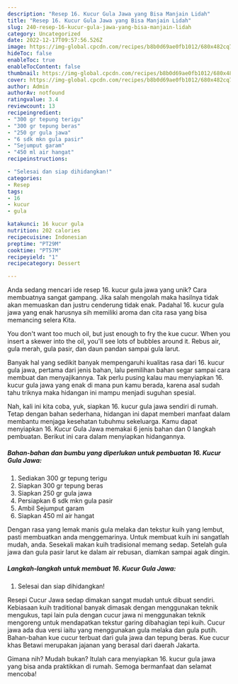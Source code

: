 ```yaml
---
description: "Resep 16. Kucur Gula Jawa yang Bisa Manjain Lidah"
title: "Resep 16. Kucur Gula Jawa yang Bisa Manjain Lidah"
slug: 240-resep-16-kucur-gula-jawa-yang-bisa-manjain-lidah
category: Uncategorized
date: 2022-12-17T09:57:56.526Z
image: https://img-global.cpcdn.com/recipes/b8b0d69ae0fb1012/680x482cq70/16-kucur-gula-jawa-foto-resep-utama.jpg
hideToc: false
enableToc: true
enableTocContent: false
thumbnail: https://img-global.cpcdn.com/recipes/b8b0d69ae0fb1012/680x482cq70/16-kucur-gula-jawa-foto-resep-utama.jpg
cover: https://img-global.cpcdn.com/recipes/b8b0d69ae0fb1012/680x482cq70/16-kucur-gula-jawa-foto-resep-utama.jpg
author: Admin
authorAv: notfound
ratingvalue: 3.4
reviewcount: 13
recipeingredient:
- "300 gr tepung terigu"
- "300 gr tepung beras"
- "250 gr gula jawa"
- "6 sdk mkn gula pasir"
- "Sejumput garam"
- "450 ml air hangat"
recipeinstructions:

- "Selesai dan siap dihidangkan!"
categories:
- Resep
tags:
- 16
- kucur
- gula

katakunci: 16 kucur gula 
nutrition: 202 calories
recipecuisine: Indonesian
preptime: "PT29M"
cooktime: "PT57M"
recipeyield: "1"
recipecategory: Dessert

---
```





Anda sedang mencari ide resep 16. kucur gula jawa yang unik? Cara membuatnya sangat gampang. Jika salah mengolah maka hasilnya tidak akan memuaskan dan justru cenderung tidak enak. Padahal 16. kucur gula jawa yang enak harusnya sih memiliki aroma dan cita rasa yang bisa memancing selera Kita.





You don&#39;t want too much oil, but just enough to fry the kue cucur. When you insert a skewer into the oil, you&#39;ll see lots of bubbles around it. Rebus air, gula merah, gula pasir, dan daun pandan sampai gula larut.

Banyak hal yang sedikit banyak mempengaruhi kualitas rasa dari 16. kucur gula jawa, pertama dari jenis bahan, lalu pemilihan bahan segar sampai cara membuat dan menyajikannya. Tak perlu pusing kalau mau menyiapkan 16. kucur gula jawa yang enak di mana pun kamu berada, karena asal sudah tahu triknya maka hidangan ini mampu menjadi suguhan spesial.






Nah, kali ini kita coba, yuk, siapkan 16. kucur gula jawa sendiri di rumah. Tetap dengan bahan sederhana, hidangan ini dapat memberi manfaat dalam membantu menjaga kesehatan tubuhmu sekeluarga. Kamu dapat menyiapkan 16. Kucur Gula Jawa memakai 6 jenis bahan dan 0 langkah pembuatan. Berikut ini cara dalam menyiapkan hidangannya.

<!--inarticleads1-->

##### Bahan-bahan dan bumbu yang diperlukan untuk pembuatan 16. Kucur Gula Jawa:

1. Sediakan 300 gr tepung terigu
1. Siapkan 300 gr tepung beras
1. Siapkan 250 gr gula jawa
1. Persiapkan 6 sdk mkn gula pasir
1. Ambil Sejumput garam
1. Siapkan 450 ml air hangat


Dengan rasa yang lemak manis gula melaka dan tekstur kuih yang lembut, pasti membuatkan anda menggemarinya. Untuk membuat kuih ini sangatlah mudah, anda. Sesekali makan kuih tradisional memang sedap. Setelah gula jawa dan gula pasir larut ke dalam air rebusan, diamkan sampai agak dingin. 

<!--inarticleads2-->

##### Langkah-langkah untuk membuat 16. Kucur Gula Jawa:


1. Selesai dan siap dihidangkan!

Resepi Cucur Jawa sedap dimakan sangat mudah untuk dibuat sendiri. Kebiasaan kuih traditional banyak dimasak dengan menggunakan teknik mengukus, tapi lain pula dengan cucur jawa ni menggunakan teknik mengoreng untuk mendapatkan tekstur garing dibahagian tepi kuih. Cucur jawa ada dua versi iaitu yang menggunakan gula melaka dan gula putih. Bahan-bahan kue cucur terbuat dari gula jawa dan tepung beras. Kue cucur khas Betawi merupakan jajanan yang berasal dari daerah Jakarta. 

Gimana nih? Mudah bukan? Itulah cara menyiapkan 16. kucur gula jawa yang bisa anda praktikkan di rumah. Semoga bermanfaat dan selamat mencoba!
